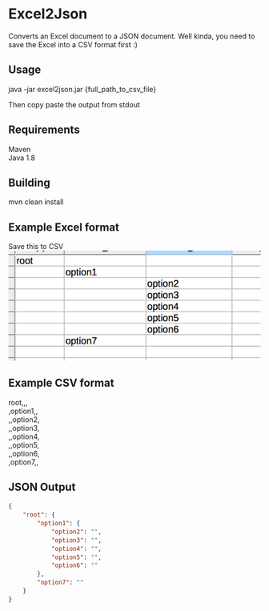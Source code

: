 # Excel2Json
Converts an Excel document to a JSON document. Well kinda, you need to save the Excel into a CSV format first :)


## Usage
java -jar excel2json.jar {full_path_to_csv_file}

Then copy paste the output from stdout

## Requirements
Maven  
Java 1.8  

## Building
mvn clean install

## Example Excel format 
Save this to CSV  
![alt text](https://github.com/akang/Excel2Json/blob/master/excel_image.png)


## Example CSV format
root,,,  
,option1,,  
,,option2,  
,,option3,  
,,option4,  
,,option5,  
,,option6,  
,option7,,  

## JSON Output
```json
{
	"root": {
		"option1": {
			"option2": "",
			"option3": "",
			"option4": "",
			"option5": "",
			"option6": ""
		},
		"option7": ""
	}
}
```




